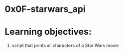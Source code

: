 # 0x0F-starwars_api
# Learning objectives:
1. script that prints all characters of a Star Wars movie
